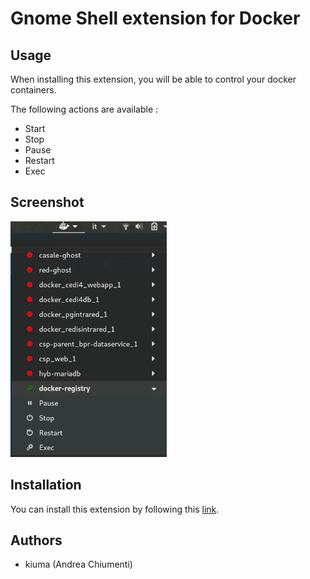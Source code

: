 # Gnome Shell extension for Docker

## Usage

When installing this extension, you will be able to control your docker containers.

The following actions are available :

- Start
- Stop
- Pause
- Restart
- Exec

## Screenshot

![Screenshot](screenshot.jpg)

## Installation

You can install this extension by following this [link](https://extensions.gnome.org/extension/2224/easy-docker-containers/).

## Authors

- kiuma (Andrea Chiumenti)
